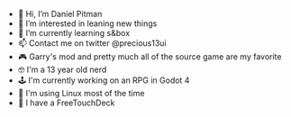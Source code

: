 - 👋 Hi, I’m Daniel Pitman
- 👀 I’m interested in leaning new things
- 🌱 I’m currently learning s&box
- 📫 Contact me on twitter @precious13ui
- 🎮 Garry's mod and pretty much all of the source game are my favorite
- 🤓 I'm a 13 year old nerd
- 🕹 I'm currently working on an RPG in Godot 4
- 🐧 I'm using Linux most of the time
- 🔲 I have a FreeTouchDeck
